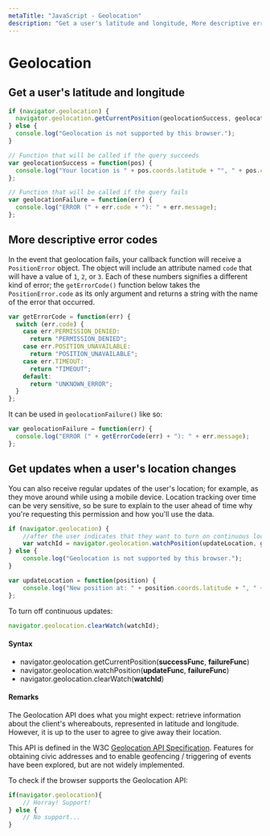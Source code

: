 ```yaml
---
metaTitle: "JavaScript - Geolocation"
description: "Get a user's latitude and longitude, More descriptive error codes, Get updates when a user's location changes"
---
```


# Geolocation



## Get a user's latitude and longitude


```js
if (navigator.geolocation) {
  navigator.geolocation.getCurrentPosition(geolocationSuccess, geolocationFailure);
} else {
  console.log("Geolocation is not supported by this browser.");
}

// Function that will be called if the query succeeds
var geolocationSuccess = function(pos) {
  console.log("Your location is " + pos.coords.latitude + "°, " + pos.coords.longitude + "°.");
};

// Function that will be called if the query fails
var geolocationFailure = function(err) {
  console.log("ERROR (" + err.code + "): " + err.message);
};

```



## More descriptive error codes


In the event that geolocation fails, your callback function will receive a `PositionError` object. The object will include an attribute named `code` that will have a value of `1`, `2`, or `3`. Each of these numbers signifies a different kind of error; the `getErrorCode()` function below takes the `PositionError.code` as its only argument and returns a string with the name of the error that occurred.

```js
var getErrorCode = function(err) {
  switch (err.code) {
    case err.PERMISSION_DENIED:
      return "PERMISSION_DENIED";
    case err.POSITION_UNAVAILABLE:
      return "POSITION_UNAVAILABLE";
    case err.TIMEOUT:
      return "TIMEOUT";
    default:
      return "UNKNOWN_ERROR";
  }
};

```

It can be used in `geolocationFailure()` like so:

```js
var geolocationFailure = function(err) {
  console.log("ERROR (" + getErrorCode(err) + "): " + err.message);
};

```



## Get updates when a user's location changes


You can also receive regular updates of the user's location; for example, as they move around while using a mobile device. Location tracking over time can be very sensitive, so be sure to explain to the user ahead of time why you're requesting this permission and how you'll use the data.

```js
if (navigator.geolocation) {
    //after the user indicates that they want to turn on continuous location-tracking
    var watchId = navigator.geolocation.watchPosition(updateLocation, geolocationFailure);
} else {
    console.log("Geolocation is not supported by this browser.");
}

var updateLocation = function(position) {
    console.log("New position at: " + position.coords.latitude + ", " + position.coords.longitude);
};

```

To turn off continuous updates:

```js
navigator.geolocation.clearWatch(watchId);

```



#### Syntax


- navigator.geolocation.getCurrentPosition(**successFunc**, **failureFunc**)
- navigator.geolocation.watchPosition(**updateFunc**, **failureFunc**)
- navigator.geolocation.clearWatch(**watchId**)



#### Remarks


The Geolocation API does what you might expect: retrieve information about the client's whereabouts, represented in latitude and longitude. However, it is up to the user to agree to give away their location.

This API is defined in the W3C [Geolocation API Specification](https://www.w3.org/TR/geolocation-API/). Features for obtaining civic addresses and to enable geofencing / triggering of events have been explored, but are not widely implemented.

To check if the browser supports the Geolocation API:

```js
if(navigator.geolocation){
    // Horray! Support!
} else {
    // No support...
}

```

